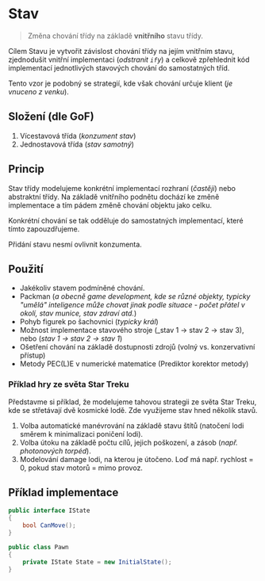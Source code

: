 # Stav

> Změna chování třídy na základě **vnitřního** stavu třídy.

Cílem Stavu je vytvořit závislost chování třídy na jejím vnitřním stavu, zjednodušit vnitřní implementaci (_odstranit `if`y_) a celkově zpřehlednit kód implementací jednotlivých stavových chování do samostatných tříd.

Tento vzor je podobný se strategií, kde však chování určuje klient (_je vnuceno z venku_).

## Složení (dle GoF)

1. Vícestavová třída (_konzument stav_)
2. Jednostavová třída (_stav samotný_)

## Princip

Stav třídy modelujeme konkrétní implementací rozhraní (_častěji_) nebo abstraktní třídy. Na základě vnitřního podnětu dochází ke změně implementace a tím pádem změně chování objektu jako celku.

Konkrétní chování se tak odděluje do samostatných implementací, které tímto zapouzdřujeme.

Přidání stavu nesmí ovlivnit konzumenta.

## Použití

* Jakékoliv stavem podmíněné chování.
* Packman (_a obecně game development, kde se různé objekty, typicky "umělá" inteligence může chovat jinak podle situace - počet přátel v okolí, stav munice, stav zdraví atd._)
* Pohyb figurek po šachovnici (_typicky král_)
* Možnost implementace stavového stroje (_stav 1 -> stav 2 -> stav 3), nebo (_stav 1 -> stav 2 -> stav 1_)
* Ošetření chování na základě dostupnosti zdrojů (volný vs. konzervativní přístup)
* Metody PEC(L)E v numerické matematice (Prediktor korektor metody)

### Příklad hry ze světa Star Treku

Představme si příklad, že modelujeme tahovou strategii ze světa Star Treku, kde se střetávají dvě kosmické lodě. Zde využijeme stav hned několik stavů.

1. Volba automatické manévrování na základě stavu štítů (natočení lodi směrem k minimalizaci poničení lodi).
2. Volba útoku na základě počtu cílů, jejich poškození, a zásob (_např. photonových torpéd_).
3. Modelování damage lodi, na kterou je útočeno. Loď má např. rychlost = 0, pokud stav motorů = mimo provoz.

## Příklad implementace

```csharp
public interface IState
{
    bool CanMove();
}

public class Pawn
{
    private IState State = new InitialState();
}
```
